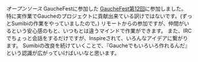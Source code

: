*オープンソース* GaucheFestに参加した
[GaucheFest第12回](http://www.shiro.dreamhost.com/scheme/wiliki/wiliki.cgi?GaucheFest%3A12th)に参加しました。
特に実作業でGaucheのプロジェクトに貢献出来ている訳けではないです。(ずっとSumibiの作業をやっていましたので。)
リモートからの参加ですが、仲間がいるという安心感のもと、いつもとは違うマインドで作業ができます。
また、IRCでちょっと会話をするだけですが、Inspireされて、いろんなアイデアに繋がります。
Sumibiの改良を続けていくことで、『Gaucheでもいろいろ作れるんだ』という認識が広がっていけばいいなと思います。

